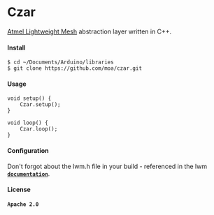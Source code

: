 # Czar

[Atmel Lightweight Mesh](http://www.atmel.com/tools/lightweight_mesh.aspx) abstraction layer written in C++.

#### Install

```Shell
$ cd ~/Documents/Arduino/libraries
$ git clone https://github.com/moa/czar.git
```

#### Usage

```Arduino
void setup() {
    Czar.setup();
}
    
void loop() {
    Czar.loop();
}
```

#### Configuration

Don't forgot about the lwm.h file in your build - referenced in the lwm [**`documentation`**](https://github.com/moa/lwm#configuration).

#### License

**`Apache 2.0`**
